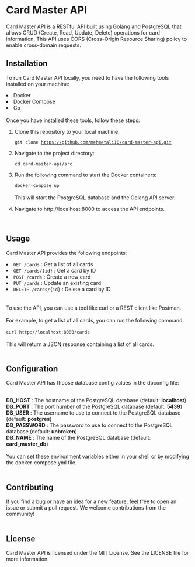 # Card Master API
Card Master API is a RESTful API built using Golang and PostgreSQL that allows CRUD (Create, Read, Update, Delete) operations for card information. This API uses CORS (Cross-Origin Resource Sharing) policy to enable cross-domain requests.
<br />

## Installation
To run Card Master API locally, you need to have the following tools installed on your machine:

<li>Docker</li>
<li>Docker Compose</li>
<li>Go</li>
<br />
Once you have installed these tools, follow these steps:

<ol>
<li>Clone this repository to your local machine:</li>


<code>git clone https://github.com/mehmetali10/card-master-api.git</code>

<li>Navigate to the project directory:</li>

<code>cd card-master-api/src</code>

<li>Run the following command to start the Docker containers:</li>

<code>docker-compose up</code>
<br /><br />
This will start the PostgreSQL database and the Golang API server.
<br />

<li>Navigate to http://localhost:8000 to access the API endpoints.</li>
</ol>
<br />

## Usage
Card Master API provides the following endpoints:
<br />
<li><code>GET /cards</code> : Get a list of all cards</li>
<li><code>GET /cards/{id}</code> : Get a card by ID</li>
<li><code>POST /cards</code> : Create a new card</li>
<li><code>PUT /cards</code> : Update an existing card</li>
<li><code>DELETE /cards/{id}</code> : Delete a card by ID</li>
<br /><br />
To use the API, you can use a tool like curl or a REST client like Postman.
<br /><br />
For example, to get a list of all cards, you can run the following command:
<br /><br />
<code>curl http://localhost:8080/cards</code>
<br /><br />
This will return a JSON response containing a list of all cards.
<br /><br />

## Configuration
Card Master API has thoose database config values in the dbconfig file:
<br /><br />

<strong>DB_HOST</strong> : The hostname of the PostgreSQL database (default: <strong>localhost</strong>)<br />
<strong>DB_PORT</strong> : The port number of the PostgreSQL database (default: <strong>5439</strong>)<br />
<strong>DB_USER</strong> : The username to use to connect to the PostgreSQL database (default: <strong>postgres</strong>)<br />
<strong>DB_PASSWORD</strong> : The password to use to connect to the PostgreSQL database (default: <strong>unbroken</strong>)<br />
<strong>DB_NAME</strong> : The name of the PostgreSQL database (default: <strong>card_master_db</strong>)<br /><br />
You can set these environment variables either in your shell or by modifying the docker-compose.yml file.<br /><br />

## Contributing
If you find a bug or have an idea for a new feature, feel free to open an issue or submit a pull request. We welcome contributions from the community!
<br /><br />

## License
Card Master API is licensed under the MIT License. See the LICENSE file for more information.
